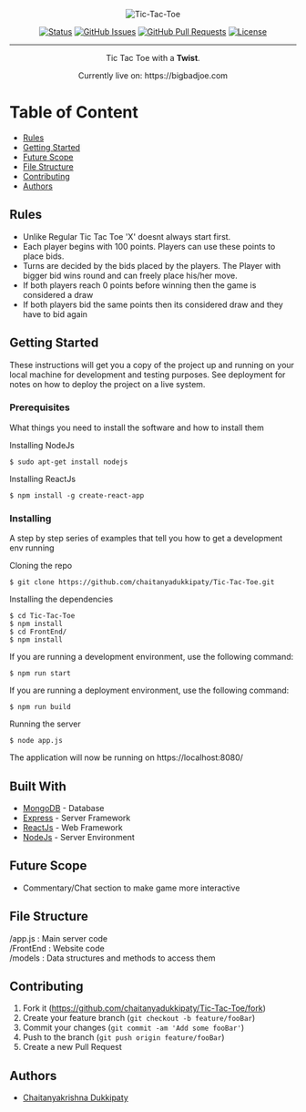 <div align="center">

  ![Tic-Tac-Toe](https://imgur.com/pT3sxGK.png)
  
  [![Status](https://img.shields.io/badge/status-active-green.svg)]()
  [![GitHub Issues](https://img.shields.io/github/issues/chaitanyadukkipaty/LegoDoc.svg)](https://github.com/chaitanyadukkipaty/Tic-Tac-Toe/issues)
  [![GitHub Pull Requests](https://img.shields.io/github/issues-pr/chaitanyadukkipaty/LegoDoc.svg)](https://github.com/chaitanyadukkipaty/Tic-Tac-Toe/pulls)
  [![License](https://img.shields.io/badge/license-GNU-blue.svg)](LICENSE.md)

</div>

---

<p align="center">Tic Tac Toe with a <b>Twist</b>.</p>
<p align="center">Currently live on: https://bigbadjoe.com</p>

# Table of Content
+ [Rules](#description)
+ [Getting Started](#getting_started)
+ [Future Scope](#future_scope)
+ [File Structure](#file_structure)
+ [Contributing](#contributing)
+ [Authors](#authors)

## Rules<a name="description"></a>
+ Unlike Regular Tic Tac Toe 'X' doesnt always start first.
+ Each player begins with 100 points. Players can use these points to place bids.
+ Turns are decided by the bids placed by the players. The Player with bigger bid wins round and can freely place his/her move.
+ If both players reach 0 points before winning then the game is considered a draw
+ If both players bid the same points then its considered draw and they have to bid again

## Getting Started<a name="getting_started"></a>

These instructions will get you a copy of the project up and running on your local machine for development and testing purposes. See deployment for notes on how to deploy the project on a live system.

### Prerequisites

What things you need to install the software and how to install them

Installing NodeJs
```
$ sudo apt-get install nodejs
```
Installing ReactJs
```
$ npm install -g create-react-app
```
### Installing

A step by step series of examples that tell you how to get a development env running

Cloning the repo
```
$ git clone https://github.com/chaitanyadukkipaty/Tic-Tac-Toe.git
```
Installing the dependencies
```
$ cd Tic-Tac-Toe
$ npm install
$ cd FrontEnd/
$ npm install
```
If you are running a development environment, use the following command:
```
$ npm run start 
```
If you are running a deployment environment, use the following command:
```
$ npm run build
```

Running the server
```
$ node app.js
```
The application will now be running on https://localhost:8080/

## Built With<a name="built_with"></a>
+ [MongoDB](https://www.mongodb.com/) - Database
+ [Express](https://expressjs.com/) - Server Framework
+ [ReactJs](https://reactjs.org/) - Web Framework
+ [NodeJs](https://nodejs.org/en/) - Server Environment


## Future Scope<a name="future_scope"></a>
+ Commentary/Chat section to make game more interactive

## File Structure <a name="file_structure"></a>
/app.js  : Main server code <br>
/FrontEnd  : Website code <br>
/models     : Data structures and methods to access them <br>

## Contributing<a name="contributing"></a>

1. Fork it (<https://github.com/chaitanyadukkipaty/Tic-Tac-Toe/fork>)
2. Create your feature branch (`git checkout -b feature/fooBar`)
3. Commit your changes (`git commit -am 'Add some fooBar'`)
4. Push to the branch (`git push origin feature/fooBar`)
5. Create a new Pull Request

## Authors<a name="authors"></a>
+ [Chaitanyakrishna Dukkipaty](https://github/chaitanyadukkipaty) <br>
